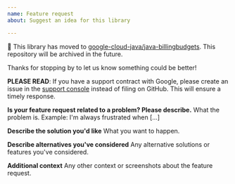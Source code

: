 ```yaml
---
name: Feature request
about: Suggest an idea for this library

---
```


:bus: This library has moved to
[google-cloud-java/java-billingbudgets](
https://github.com/googleapis/google-cloud-java/tree/main/java-billingbudgets).
This repository will be archived in the future.

Thanks for stopping by to let us know something could be better!

**PLEASE READ**: If you have a support contract with Google, please create an issue in the [support console](https://cloud.google.com/support/) instead of filing on GitHub. This will ensure a timely response.

**Is your feature request related to a problem? Please describe.**
What the problem is. Example: I'm always frustrated when [...]

**Describe the solution you'd like**
What you want to happen.

**Describe alternatives you've considered**
Any alternative solutions or features you've considered.

**Additional context**
Any other context or screenshots about the feature request.
